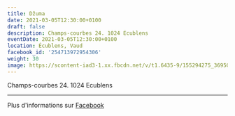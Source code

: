 ```yaml
---
title: Džuma
date: 2021-03-05T12:30:00+0100
draft: false
description: Champs-courbes 24. 1024 Ecublens
eventDate: 2021-03-05T12:30:00+0100
location: Écublens, Vaud
facebook_id: '254713972954306'
weight: 30
image: https://scontent-iad3-1.xx.fbcdn.net/v/t1.6435-9/155294275_3695079563921169_4909597834044538694_n.jpg?_nc_cat=101&ccb=1-7&_nc_sid=9e60e4&_nc_ohc=zN3HDZi40PoQ7kNvwFCJmX-&_nc_oc=AdneVYvBCV6NcAhLybVIYjYh--40oJAh62x7_In4wXtVImJqJi-JFP9uRJFxJhL5QSw&_nc_zt=23&_nc_ht=scontent-iad3-1.xx&edm=ABTKTjYEAAAA&_nc_gid=UgcDJcZL0R23KocP6YXFeg&oh=00_AfVjyb38QyYvbiCZFLfdyJ1YQ7MTqjnas4RJKi5qos0rwA&oe=68C8BADB
---
```


Champs-courbes 24. 1024 Ecublens

---

Plus d'informations sur [Facebook](https://facebook.com/events/254713972954306)